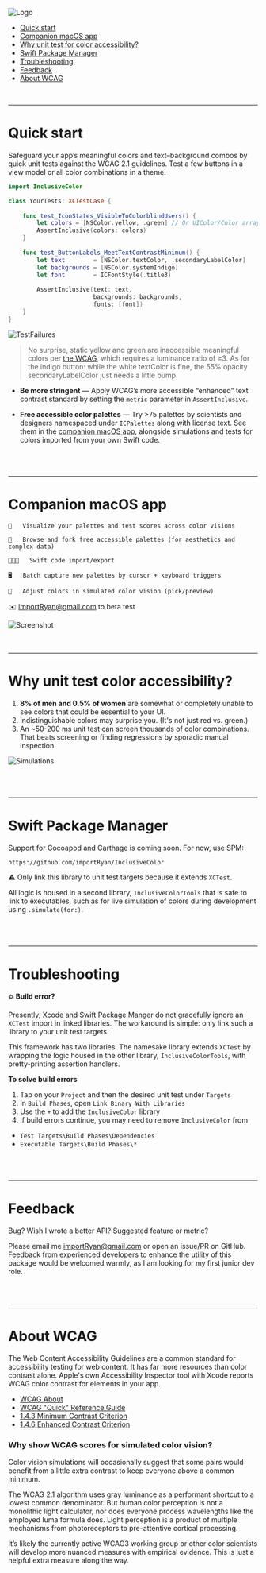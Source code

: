 ![Logo](https://i.imgur.com/rYIWrEv.png "Logo")
<br>

* [Quick start](#quick-start)
* [Companion macOS app](#companion-macos-app)
* [Why unit test for color accessibility?](#why-unit-test-color-accessibility)
* [Swift Package Manager](#swift-package-manager)
* [Troubleshooting](#troubleshooting)
* [Feedback](#feedback)
* [About WCAG](#about-wcag)  
<br>


-------------------------------------------------------------------------------------------------------------
Quick start
=====================================

Safeguard your app’s meaningful colors and text–background combos by quick unit tests against the WCAG 2.1 guidelines. Test a few buttons in a view model or all color combinations in a theme.

```swift
import InclusiveColor

class YourTests: XCTestCase {
    
    func test_IconStates_VisibleToColorblindUsers() {
        let colors = [NSColor.yellow, .green] // Or UIColor/Color arrays
        AssertInclusive(colors: colors)
    }
    
    func test_ButtonLabels_MeetTextContrastMinimum() {
        let text        = [NSColor.textColor, .secondaryLabelColor]
        let backgrounds = [NSColor.systemIndigo]
        let font        = ICFontStyle(.title3)
        
        AssertInclusive(text: text,
                        backgrounds: backgrounds,
                        fonts: [font])
    }
}
```
![TestFailures](https://i.imgur.com/pmOjkWN.png "XCTest failure messages")

> No surprise, static yellow and green are inaccessible meaningful colors per [the WCAG](#about-wcag), which requires a luminance ratio of ≥3. As for the indigo button: while the white textColor is fine, the 55% opacity secondaryLabelColor just needs a little bump.

* **Be more stringent** — Apply WCAG’s more accessible “enhanced” text contrast standard by setting the `metric` parameter in `AssertInclusive`.

* **Free accessible color palettes** — Try >75 palettes by scientists and designers namespaced under `ICPalettes` along with license text. See them in the [companion macOS app](#companion-macos-app), alongside simulations and tests for colors imported from your own Swift code.
<br><br><br><br>



-------------------------------------------------------------------------------------------------------------
Companion macOS app
=====================================

    🧐   Visualize your palettes and test scores across color visions

    🎨   Browse and fork free accessible palettes (for aesthetics and complex data)

    👩🏻‍💻   Swift code import/export

    🖥   Batch capture new palettes by cursor + keyboard triggers

    🌈   Adjust colors in simulated color vision (pick/preview)

 ✉️ importRyan@gmail.com to beta test

![Screenshot](https://i.imgur.com/uJF3yGE.png "Companion macOS App screenshot")
<br><br><br>


-------------------------------------------------------------------------------------------------------------
Why unit test color accessibility?
=====================================

1. **8% of men and 0.5% of women** are somewhat or completely unable to see colors that could be essential to your UI.
2. Indistinguishable colors may surprise you. (It's not just red vs. green.)
3. An ~50-200 ms unit test can screen thousands of color combinations. That beats screening or finding regressions by sporadic manual inspection.   

![Simulations](https://i.imgur.com/eYX7q76.png "Simulated HSV Wheels")
<br><br><br><br>



-------------------------------------------------------------------------------------------------------------
Swift Package Manager
=====================================
Support for Cocoapod and Carthage is coming soon. For now, use SPM:

```
https://github.com/importRyan/InclusiveColor
```

:warning:  Only link this library to unit test targets because it extends `XCTest`. 

All logic is housed in a second library, `InclusiveColorTools` that is safe to link to executables, such as for live simulation of colors during development using `.simulate(for:)`.
<br><br><br><br>



-------------------------------------------------------------------------------------------------------------
Troubleshooting
=====================================
#### 💥 Build error?
Presently, Xcode and Swift Package Manger do not gracefully ignore an `XCTest` import in linked libraries. The workaround is simple: only link such a library to your unit test targets.

This framework has two libraries. The namesake library extends `XCTest` by wrapping the logic housed in the other library,  `InclusiveColorTools`, with pretty-printing assertion handlers.

**To solve build errors**
1. Tap on your `Project` and then the desired unit test under `Targets`
2. In `Build Phases`, open `Link Binary With Libraries`
3. Use the `+` to add the `InclusiveColor` library
4. If build errors continue, you may need to remove `InclusiveColor` from 
* `Test Targets\Build Phases\Dependencies`
* `Executable Targets\Build Phases\*`
<br><br><br><br>



-------------------------------------------------------------------------------------------------------------
Feedback
=====================================
Bug? Wish I wrote a better API? Suggested feature or metric?

Please email me importRyan@gmail.com or open an issue/PR on GitHub. Feedback from experienced developers to enhance the utility of this package would be welcomed warmly, as I am looking for my first junior dev role. 
<br><br><br><br>



-------------------------------------------------------------------------------------------------------------
About WCAG
=====================================
The Web Content Accessibility Guidelines are a common standard for accessibility testing for web content. It has far more resources than color contrast alone. Apple's own Accessibility Inspector tool with Xcode reports WCAG color contrast for elements in your app.

* [WCAG About](https://www.w3.org/WAI/standards-guidelines/wcag/)
* [WCAG "Quick" Reference Guide](https://www.w3.org/WAI/WCAG21/quickref/)
* [1.4.3 Minimum Contrast Criterion](https://www.w3.org/TR/UNDERSTANDING-WCAG20/visual-audio-contrast-contrast.html)
* [1.4.6 Enhanced Contrast Criterion](https://www.w3.org/TR/UNDERSTANDING-WCAG20/visual-audio-contrast7.html)


### Why show WCAG scores for simulated color vision?
Color vision simulations will occasionally suggest that some pairs would benefit from a little extra contrast to keep everyone above a common minimum.

The WCAG 2.1 algorithm uses gray luminance as a performant shortcut to a lowest common denominator. But human color perception is not a monolithic light calculator, nor does everyone process wavelengths like the employed luma formula does. Light perception is a product of multiple mechanisms from photoreceptors to pre-attentive cortical processing. 

It’s likely the currently active WCAG3 working group or other color scientists will develop more nuanced measures with empirical evidence. This is just a helpful extra measure along the way.
